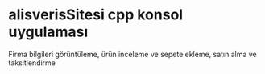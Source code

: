 # alisverisSitesi cpp konsol uygulaması
 Firma bilgileri görüntüleme, ürün inceleme ve sepete ekleme, satın alma ve taksitlendirme
